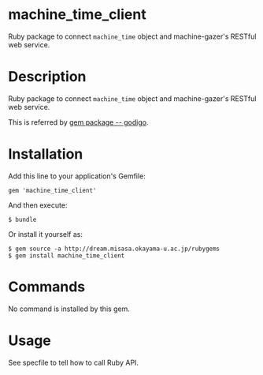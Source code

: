 # machine_time_client

Ruby package to connect `machine_time` object and machine-gazer's RESTful web service.

# Description 
Ruby package to connect `machine_time` object and machine-gazer's RESTful web service.

This is referred by [gem package -- godigo](https://github.com/misasa/godigo "follow instruction").

# Installation

Add this line to your application's Gemfile:

    gem 'machine_time_client'

And then execute:

    $ bundle

Or install it yourself as:

    $ gem source -a http://dream.misasa.okayama-u.ac.jp/rubygems
    $ gem install machine_time_client

# Commands

No command is installed by this gem.

# Usage

See specfile to tell how to call Ruby API.
